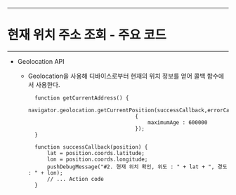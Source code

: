 <!--
{
	"title": "현재 위치 주소 조회 - 주요 코드",
	"group": 2,
	"order": 18
}
-->

-----------------------

# 현재 위치 주소 조회 - 주요 코드 #

-----------------------

- Geolocation API
	- Geolocation을 사용해 디바이스로부터 현재의 위치 정보를 얻어 콜백 함수에서 사용한다.

			function getCurrentAddress() {
				navigator.geolocation.getCurrentPosition(successCallback,errorCallback, 
											{
												maximumAge : 600000
											});
			}
		
			function successCallback(position) {
				lat = position.coords.latitude;
				lon = position.coords.longitude;
				pushDebugMessage("#2. 현재 위치 확인, 위도 : " + lat + ", 경도 : " + lon);
				// ... Action code
			}